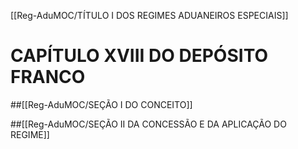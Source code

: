 [[Reg-AduMOC/TÍTULO I DOS REGIMES ADUANEIROS ESPECIAIS]]

# CAPÍTULO XVIII DO DEPÓSITO FRANCO
##[[Reg-AduMOC/SEÇÃO I DO CONCEITO]]

##[[Reg-AduMOC/SEÇÃO II DA CONCESSÃO E DA APLICAÇÃO DO REGIME]]